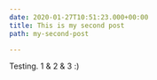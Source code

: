 ```yaml
---
date: 2020-01-27T10:51:23.000+00:00
title: This is my second post
path: my-second-post

---
```

Testing. 1 & 2 & 3 :)
